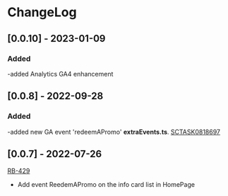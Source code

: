 # ChangeLog

## [0.0.10] - 2023-01-09

### Added

-added Analytics GA4 enhancement

## [0.0.8] - 2022-09-28

### Added

-added new GA event 'redeemAPromo' **extraEvents.ts**. [SCTASK0818697](https://whirlpool.service-now.com/nav_to.do?uri=sc_task.do?sys_id=b78955729799155c26c6362e6253af87%26sysparm_view=RPTa5d3abe347d0d5d4c6415701e36d43c3)

## [0.0.7] - 2022-07-26

[RB-429](https://whirlpoolgtm.atlassian.net/browse/RB-429)

- Add event ReedemAPromo on the info card list in HomePage
